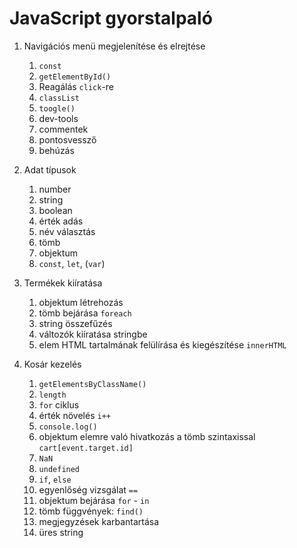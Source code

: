 # JavaScript gyorstalpaló

1. Navigációs menü megjelenítése és elrejtése
    1. `const`
    2. `getElementById()`
    3. Reagálás `click`-re
    4. `classList`
    5. `toogle()`
    6. dev-tools
    7. commentek
    8. pontosvessző
    9. behúzás

2. Adat típusok
    1. number
    2. string
    3. boolean
    4. érték adás
    5. név választás
    6. tömb
    7. objektum
    8. `const`, `let`, (`var`)

3. Termékek kiíratása
    1. objektum létrehozás
    2. tömb bejárása `foreach`
    3. string összefűzés
    4. változók kiíratása stringbe
    5. elem HTML tartalmának felülírása és kiegészítése `innerHTML`

4. Kosár kezelés
    1. `getElementsByClassName()`
    2. `length`
    3. `for` ciklus
    4. érték növelés `i++`
    5. `console.log()`
    6. objektum elemre való hivatkozás a tömb szintaxissal `cart[event.target.id]`
    7. `NaN`
    8. `undefined`
    9. `if`, `else`
    10. egyenlőség vizsgálat `==` 
    11. objektum bejárása `for` - `in`
    12. tömb függvények: `find()`
    13. megjegyzések karbantartása
    14. üres string
    
